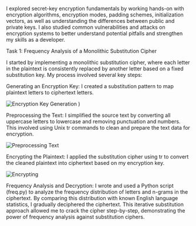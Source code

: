  I explored secret-key encryption fundamentals by working hands-on with encryption algorithms, encryption modes, padding schemes, initialization vectors, as well as understanding the differences between public and private keys. I also studied common vulnerabilities and attacks on encryption systems to better understand potential pitfalls and strengthen my skills as a developer.

Task 1: Frequency Analysis of a Monolithic Substitution Cipher

I started by implementing a monolithic substitution cipher, where each letter in the plaintext is consistently replaced by another letter based on a fixed substitution key. My process involved several key steps:

Generating an Encryption Key: I created a substitution pattern to map plaintext letters to ciphertext letters.

![Encryption Key Generation](https://media.discordapp.net/attachments/645079991310090243/1398023295022006440/gen_ecrypt_key.png?ex=6883da27&is=688288a7&hm=cae463b49494cd3c11afb3e6d69e3614917bb1d5fed36a3162fe2f47d1fee65d&=&format=webp&quality=lossless)
)

Preprocessing the Text: I simplified the source text by converting all uppercase letters to lowercase and removing punctuation and numbers. 
This involved using Unix tr commands to clean and prepare the text data for encryption.

![Preprocessing Text](https://media.discordapp.net/attachments/1174554222323318844/1398025370304774347/preprocess_text.png?ex=6883dc16&is=68828a96&hm=469e2ab77053bd45a6e26b8260a41a60656bea75fea79dedd62bf440c8976ed4&=&format=webp&quality=lossless)

Encrypting the Plaintext: I applied the substitution cipher using tr to convert the cleaned plaintext into ciphertext based on my encryption key.

![Encrypting](https://media.discordapp.net/attachments/1174554222323318844/1398025953799704638/encrypting_text.png?ex=6883dca1&is=68828b21&hm=a8dce90d2480c9e13399fba11ed5a1ad0431bf25e45d29f82e0392378080446b&=&format=webp&quality=lossless)

Frequency Analysis and Decryption: I wrote and used a Python script (freq.py) to analyze the frequency distribution of letters and n-grams in the ciphertext. 
By comparing this distribution with known English language statistics, I gradually deciphered the ciphertext. 
This iterative substitution approach allowed me to crack the cipher step-by-step, demonstrating the power of frequency analysis against substitution ciphers.


